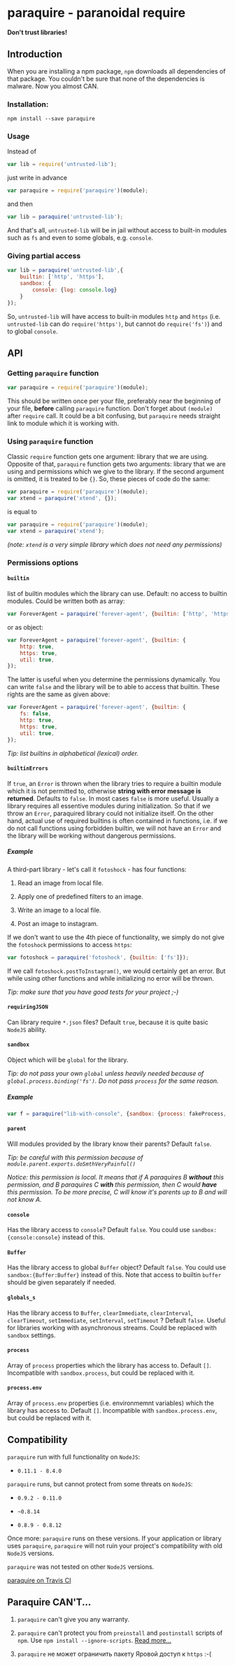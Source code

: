 # paraquire - paranoidal require
**Don't trust libraries!**

## Introduction
When you are installing a npm package, `npm` downloads all dependencies of that package.
You couldn't be sure that none of the dependencies is malware.
Now you almost CAN.

### Installation:
```
npm install --save paraquire
```

### Usage
Instead of
```js
var lib = require('untrusted-lib');
```
just write in advance
```js
var paraquire = require('paraquire')(module);
```
and then
```js
var lib = paraquire('untrusted-lib');
```
And that's all, `untrusted-lib` will be in jail without access to built-in modules such as `fs` and even to some globals, e.g. `console`.

### Giving partial access
```js
var lib = paraquire('untrusted-lib',{
    builtin: ['http', 'https'],
    sandbox: {
        console: {log: console.log}
    }
});
```
So, `untrusted-lib` will have access to built-in modules `http` and `https` (i.e. `untrusted-lib` can do `require('https')`, but cannot do `require('fs')`) and to global `console`.

## API

### Getting `paraquire` function
```js
var paraquire = require('paraquire')(module);
```
This should be written once per your file, preferably near the beginning of your file,
**before** calling `paraquire` function.
Don't forget about `(module)` after `require` call.
It could be a bit confusing,
but `paraquire` needs straight link to module which it is working with.

### Using `paraquire` function
Classic `require` function gets one argument: library that we are using.
Opposite of that, `paraquire` function gets two arguments:
library that we are using and permissions which we give to the library.
If the second argument is omitted, it is treated to be `{}`.
So, these pieces of code do the same:
```js
var paraquire = require('paraquire')(module);
var xtend = paraquire('xtend', {});
```
is equal to
```js
var paraquire = require('paraquire')(module);
var xtend = paraquire('xtend');
```
*(note: `xtend` is a very simple library which does not need any permissions)*

### Permissions options

#### `builtin`
list of builtin modules which the library can use.
Default: no access to builtin modules.
Could be written both as array:
```js
var ForeverAgent = paraquire('forever-agent', {builtin: ['http', 'https', 'util']})
```
or as object:
```js
var ForeverAgent = paraquire('forever-agent', {builtin: {
    http: true,
    https: true,
    util: true,
});
```
The latter is useful when you determine the permissions dynamically.
You can write `false` and the library will be to able to access that builtin.
These rights are the same as given above:
```js
var ForeverAgent = paraquire('forever-agent', {builtin: {
    fs: false,
    http: true,
    https: true,
    util: true,
});
```
*Tip: list builtins in alphabetical (lexical) order.*

#### `builtinErrors`
If `true`, an `Error` is thrown when the library tries to require a builtin module which it is not permitted to, otherwise **string with error message is returned**.
Defaults to `false`.
In most cases `false` is more useful.
Usually a library requires all essentive modules during initialization.
So that if we throw an `Error`, paraquired library could not initialize itself.
On the other hand, actual use of required builtins is often contained in functions,
i.e. if we do not call functions using forbidden builtin, we will not have an `Error` and
the library will be working without dangerous permissions.

##### Example
A third-part library - let's call it `fotoshock` - has four functions:

1. Read an image from local file.

2. Apply one of predefined filters to an image.

3. Write an image to a local file.

4. Post an image to instagram.

If we don't want to use the 4th piece of functionality, we simply do not give the `fotoshock` permissions to access `https`:
```js
var fotoshock = paraquire('fotoshock', {builtin: ['fs']});
```
If we call `fotoshock.postToInstagram()`, we would certainly get an error.
But while using other functions and while initializing no error will be thrown.

*Tip: make sure that you have good tests for your project ;-)*

#### `requiringJSON`
Can library require `*.json` files?
Default `true`, because it is quite basic `NodeJS` ability.

#### `sandbox`
Object which will be `global` for the library.

*Tip: do not pass your own `global` unless heavily needed because of `global.process.binding('fs')`. Do not pass `process` for the same reason.*

##### Example
```js
var f = paraquire("lib-with-console", {sandbox: {process: fakeProcess, console: fakeConsole}});
```

#### `parent`
Will modules provided by the library know their parents?
Default `false`.

*Tip: be careful with this permission because of `module.parent.exports.doSmthVeryPainful()`*

*Notice: this permission is local. It means that if A paraquires B **without** this permission, and B paraquires C **with** this permission, then C would **have** this permission. To be more precise, C will know it's parents up to B and will not know A.*

#### `console`
Has the library access to `console`?
Default `false`.
You could use `sandbox:{console:console}` instead of this.

#### `Buffer`
Has the library access to global `Buffer` object?
Default `false`.
You could use `sandbox:{Buffer:Buffer}` instead of this.
Note that access to builtin `buffer` should be given separately if needed.

#### `globals_s`
Has the library access to
    `Buffer`,
    `clearImmediate`,
    `clearInterval`,
    `clearTimeout`,
    `setImmediate`,
    `setInterval`,
    `setTimeout`
?
Default `false`.
Useful for libraries working with asynchronous streams.
Could be replaced with `sandbox` settings.

#### `process`
Array of `process` properties which the library has access to.
Default `[]`.
Incompatible with `sandbox.process`, but could be replaced with it.

#### `process.env`
Array of `process.env` properties (i.e. environmemnt variables)
which the library has access to.
Default `[]`.
Incompatible with `sandbox.process.env`, but could be replaced with it.


## Compatibility

`paraquire` run with full functionality on `NodeJS`:

* `0.11.1 - 8.4.0`

`paraquire` runs, but cannot protect from some threats on `NodeJS`:

* `0.9.2 - 0.11.0`

* `~0.8.14`

* `0.8.9 - 0.8.12`

Once more: `paraquire` runs on these versions.
If your application or library uses `paraquire`,
`paraquire` will not ruin your project's compatibility with old `NodeJS` versions.

`paraquire` was not tested on other `NodeJS` versions.

[paraquire on Travis CI](https://travis-ci.org/nickkolok/paraquire)

## Paraquire CAN'T...

1. `paraquire` can't give you any warranty.

2. `paraquire` can't protect you from `preinstall` and `postinstall` scripts of `npm`.
Use `npm install --ignore-scripts`.
[Read more...](https://twitter.com/maybekatz/status/892501201551368192)

3. `paraquire` не может ограничить пакету Яровой доступ к `https` :-(